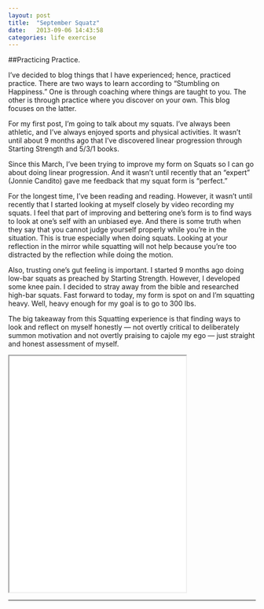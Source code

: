 ```yaml
---
layout: post
title:  "September Squatz"
date:   2013-09-06 14:43:58
categories: life exercise
---
```


##Practicing Practice.

I’ve decided to blog things that I have experienced; hence, practiced practice. There are two ways to learn according to “Stumbling on Happiness.” One is through coaching where things are taught to you. The other is through practice where you discover on your own. This blog focuses on the latter.

For my first post, I’m going to talk about my squats. I’ve always been athletic, and I’ve always enjoyed sports and physical activities. It wasn’t until about 9 months ago that I’ve discovered linear progression through Starting Strength and 5/3/1 books.

Since this March, I’ve been trying to improve my form on Squats so I can go about doing linear progression. And it wasn’t until recently that an “expert” (Jonnie Candito) gave me feedback that my squat form is “perfect.”

For the longest time, I’ve been reading and reading. However, it wasn’t until recently that I started looking at myself closely by video recording my squats. I feel that part of improving and bettering one’s form is to find ways to look at one’s self with an unbiased eye. And there is some truth when they say that you cannot judge yourself properly while you’re in the situation. This is true especially when doing squats. Looking at your reflection in the mirror while squatting will not help because you’re too distracted by the reflection while doing the motion.

Also, trusting one’s gut feeling is important. I started 9 months ago doing low-bar squats as preached by Starting Strength. However, I developed some knee pain. I decided to stray away from the bible and researched high-bar squats. Fast forward to today, my form is spot on and I’m squatting heavy. Well, heavy enough for my goal is to go to 300 lbs.

The big takeaway from this Squatting experience is that finding ways to look and reflect on myself honestly — not overtly critical to deliberately summon motivation and not overtly praising to cajole my ego — just straight and honest assessment of myself.


<iframe width="360" height="480"  allowfullscreen="" class="youtube-player" src="//www.youtube.com/embed/8e_qFHtg2os?wmode=transparent&amp;amp;autoplay=0&amp;amp;rel=0&amp;amp;showinfo=0&amp;amp;autohide=1&amp;amp;color=white&amp;amp;" type="text/html"></iframe>



---

